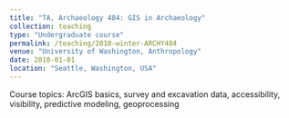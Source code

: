 ```yaml
---
title: "TA, Archaeology 484: GIS in Archaeology"
collection: teaching
type: "Undergraduate course"
permalink: /teaching/2010-winter-ARCHY484
venue: "University of Washington, Anthropology"
date: 2010-01-01
location: "Seattle, Washington, USA"
---
```


Course topics: ArcGIS basics, survey and excavation data, accessibility, visibility, predictive modeling, geoprocessing